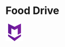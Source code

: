 # Food Drive
![Food Drive Logo](https://github.com/adam-p/markdown-here/raw/master/src/common/images/icon48.png "Food Drive Logo")

